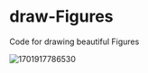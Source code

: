 # draw-Figures
Code for drawing beautiful Figures

![1701917786530](https://github.com/WangJingyao07/draw-Figures/assets/45681444/1d9a1373-1968-41a2-9751-49374c978e46)

